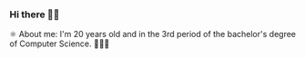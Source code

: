 ### Hi there 👋🏾

⚛️ About me: I'm 20 years old and in the 3rd period of the bachelor's degree of Computer Science. 👨🏾‍💻

<!--
**IsaacAlves7/IsaacAlves7** is a ✨ _special_ ✨ repository because its `README.md` (this file) appears on your GitHub profile.

-🔭 I’m currently working on web development Full-Stack
-🌱 I’m currently learning about IoT, Computer Networks, Distributed Computing, AI, Machine Learning and Deep Learning
-👯 I’m looking to collaborate on new web applications
-😄 I really like to learn
-💜 My passion: I'm very passionate about technologies and i'm always learning and creating new applications, projects and implementing them
-🎯 Focused in Full-Stack development with: HTML5 , CSS3, JavaScript, jQuery, Sass, Vue.js, React.js, React Native, IONIC, Angular.js, Node.js, Java, Python, PHP, C# and C++

🚀 I'm Junior Full-Stack Developer 🛸

⚓ And future 1st lieutenant 🎖️


